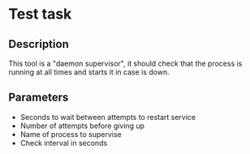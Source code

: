 # Test task

## Description

This tool is a "daemon supervisor", it should check that the process is running at all times and starts it in case is down.

## Parameters

* Seconds to wait between attempts to restart service
* Number of attempts before giving up
* Name of process to supervise
* Check interval in seconds